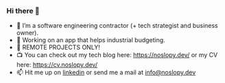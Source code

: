 ### Hi there 👋

- 🦾 I’m a software engineering contractor (+ tech strategist and business owner).
- 🌱 Working on an app that helps industrial budgeting.
- 🎒 REMOTE PROJECTS ONLY!
- 📺 You can check out my tech blog here: https://noslopy.dev/ or my CV here: https://cv.noslopy.dev/
- 📫 Hit me up on [linkedin](https://www.linkedin.com/in/noslopy/) or send me a mail at info@noslopy.dev
